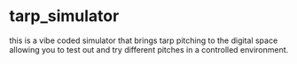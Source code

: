# tarp_simulator
this is a vibe coded simulator that brings tarp pitching to the digital space allowing you to test out and try different pitches in a controlled environment. 
